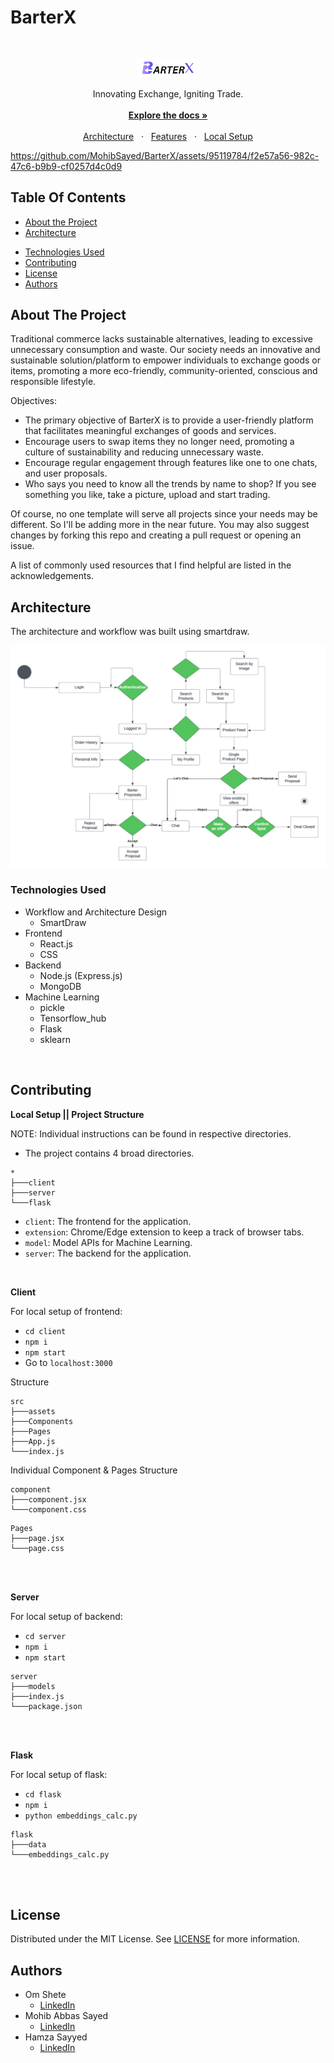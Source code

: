 # BarterX

<br/>

<p align="center">
  <img src="./client/src/assets/logo.png" width="20%" />
</p>

<p align="center">
  Innovating Exchange, Igniting Trade.
  <br />
  <br />
  <a href="#table-of-contents"><b>Explore the docs »</b></a>
  <br />
  <br />
  <a href="#architecture-and-design">Architecture</a>
  &nbsp;&nbsp;·&nbsp;&nbsp;
  <a href="#demonstration">Features</a>
  &nbsp;&nbsp;·&nbsp;&nbsp;
  <a href="#contributing">Local Setup</a>
  <br />
</p>



https://github.com/MohibSayed/BarterX/assets/95119784/f2e57a56-982c-47c6-b9b9-cf0257d4c0d9

## Table Of Contents

- [About the Project](#about-the-project)
- [Architecture](#architecture)
<!-- - [Demonstration & Features](#demonstration) -->
- [Technologies Used](#technologies-used)
- [Contributing](#contributing)
- [License](#license)
- [Authors](#authors)

## About The Project

Traditional commerce lacks sustainable alternatives, leading to excessive unnecessary consumption and waste. Our society needs an innovative and sustainable solution/platform to empower individuals to exchange goods or items, promoting a more eco-friendly, community-oriented, conscious and responsible lifestyle.

Objectives:

- The primary objective of BarterX is to provide a user-friendly platform that facilitates meaningful exchanges of goods and services.
- Encourage users to swap items they no longer need, promoting a culture of sustainability and reducing unnecessary waste.
- Encourage regular engagement through features like one to one chats, and user proposals.
- Who says you need to know all the trends by name to shop? If you see something you like, take a picture, upload and start trading.


Of course, no one template will serve all projects since your needs may be different. So I'll be adding more in the near future. You may also suggest changes by forking this repo and creating a pull request or opening an issue.

A list of commonly used resources that I find helpful are listed in the acknowledgements.

## Architecture

The architecture and workflow was built using smartdraw.

<img src="./client/src/assets/architecture.png" alt="architecture">

<!-- ## Demonstration -->

<!-- ![Sign Up Page](image-12.png)
![Login Page](image-13.png)

![Landing Page](image.png)
(image-1.png)
(image-2.png)
(image-3.png)
(image-4.png)

![Home Page](image-5.png)
(image-6.png)
(image-7.png)
![Single Product Page](image-8.png)
(image-10.png)
(image-9.png)

![Publish Product Page](image-11.png) -->


### Technologies Used

- Workflow and Architecture Design
  - SmartDraw
- Frontend
  - React.js
  - CSS
- Backend
  - Node.js (Express.js)
  - MongoDB
- Machine Learning
  - pickle
  - Tensorflow_hub
  - Flask
  - sklearn


<br />

## Contributing

**Local Setup || Project Structure**

NOTE: Individual instructions can be found in respective directories.

- The project contains 4 broad directories.

```
*
├───client
├───server
└───flask
```

- `client`: The frontend for the application.
- `extension`: Chrome/Edge extension to keep a track of browser tabs.
- `model`: Model APIs for Machine Learning.
- `server`: The backend for the application.

<br />

**Client**

For local setup of frontend:
- `cd client`
- `npm i`
- `npm start`
- Go to `localhost:3000`

Structure

```
src
├───assets
├───Components
├───Pages
├───App.js
└───index.js
```

Individual Component & Pages Structure

```
component
├───component.jsx
└───component.css
```

```
Pages
├───page.jsx
└───page.css
```

<br />
<br />

**Server**

For local setup of backend:
- `cd server`
- `npm i`
- `npm start`

```
server
├───models
├───index.js
└───package.json
```

<br />
<br />

**Flask**

For local setup of flask:
- `cd flask`
- `npm i`
- `python embeddings_calc.py`

```
flask
├───data
└───embeddings_calc.py
```

<br />
<br />


## License

Distributed under the MIT License. See [LICENSE](https://github.com/MohibSayed/BarterX/blob/main/LICENSE.md) for more information.

## Authors

- Om Shete
  - [LinkedIn](https://www.linkedin.com/in/om-shete-25748522a/)
- Mohib Abbas Sayed
  - [LinkedIn](https://www.linkedin.com/in/mohib-abbas-sayed-83837422a/?utm_source=share&utm_campaign=share_via&utm_content=profile&utm_medium=android_app)
- Hamza Sayyed
  - [LinkedIn](https://shorturl.at/hjAEI) 





